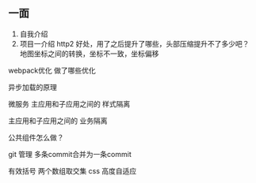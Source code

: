 ## 一面
1. 自我介绍
2. 项目一介绍
http2 好处，用了之后提升了哪些，头部压缩提升不了多少吧？
地图坐标之间的转换，坐标不一致，坐标偏移

webpack优化 做了哪些优化

异步加载的原理




微服务
主应用和子应用之间的 样式隔离

主应用和子应用之间的 业务隔离

公共组件怎么做？

git 管理   多条commit合并为一条commit




有效括号
两个数组取交集
css 高度自适应
